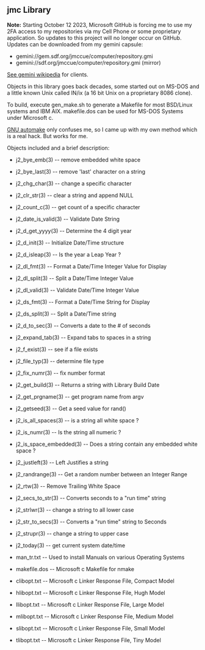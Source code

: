 ## jmc Library

**Note:** Starting October 12 2023, Microsoft GitHub is forcing
me to use my 2FA access to my repositories via my Cell Phone
or some proprietary application.  So updates to this project
will no longer occur on GitHub.  Updates can be downloaded
from my gemini capsule:

* gemini://gem.sdf.org/jmccue/computer/repository.gmi
* gemini://sdf.org/jmccue/computer/repository.gmi (mirror)

[See gemini wikipedia](https://en.wikipedia.org/wiki/Gemini_(protocol)#Software) for clients.

Objects in this library goes back decades, some started out on MS-DOS
and a little known Unix called IN/ix (a 16 bit Unix on a proprietary
8086 clone).

To build, execute gen\_make.sh to generate a Makefile for most
BSD/Linux systems and IBM AIX.  makefile.dos can be used for MS-DOS
Systems under Microsoft c.

[GNU automake](https://en.wikipedia.org/wiki/Automake)
only confuses me, so I came up with my own method which
is a real hack.  But works for me.

Objects included and a brief description:

* j2\_bye\_emb(3) -- remove embedded white space
* j2\_bye\_last(3) -- remove 'last' character on a string
* j2\_chg\_char(3) -- change a specific character
* j2\_clr\_str(3) -- clear a string and append NULL
* j2\_count\_c(3) -- get count of a specific character
* j2\_date\_is\_valid(3) -- Validate Date String
* j2\_d\_get\_yyyy(3) -- Determine the 4 digit year
* j2\_d\_init(3) -- Initialize Date/Time structure
* j2\_d\_isleap(3) -- Is the year a Leap Year ?
* j2\_dl\_fmt(3) -- Format a Date/Time Integer Value for Display
* j2\_dl\_split(3) -- Split a Date/Time Integer Value
* j2\_dl\_valid(3) -- Validate Date/Time Integer Value
* j2\_ds\_fmt(3) -- Format a Date/Time String for Display
* j2\_ds\_split(3) -- Split a Date/Time string
* j2\_d\_to\_sec(3) -- Converts a date to the # of seconds 
* j2\_expand\_tab(3) -- Expand tabs to spaces in a string
* j2\_f\_exist(3) -- see if a file exists
* j2\_file\_typ(3) -- determine file type
* j2\_fix\_numr(3) -- fix number format
* j2\_get\_build(3) -- Returns a string with Library Build Date
* j2\_get\_prgname(3) -- get program name from argv
* j2\_getseed(3) -- Get a seed value for rand()
* j2\_is\_all\_spaces(3) -- is a string all white space ?
* j2\_is\_numr(3) -- Is the string all numeric ?
* j2\_is\_space\_embedded(3) -- Does a string contain any embedded white space ?
* j2\_justleft(3) -- Left Justifies a string
* j2\_randrange(3) -- Get a random number between an Integer Range
* j2\_rtw(3) -- Remove Trailing White Space
* j2\_secs\_to\_str(3) -- Converts seconds to a "run time" string
* j2\_strlwr(3) -- change a string to all lower case
* j2\_str\_to\_secs(3) -- Converts a "run time" string to Seconds
* j2\_strupr(3) -- change a string to upper case
* j2\_today(3) -- get current system date/time

* man\_tr.txt -- Used to install Manuals on various Operating Systems
* makefile.dos -- Microsoft c Makefile for nmake
* clibopt.txt -- Microsoft c Linker Response File, Compact Model
* hlibopt.txt -- Microsoft c Linker Response File, Hugh Model
* llibopt.txt -- Microsoft c Linker Response File, Large Model
* mlibopt.txt -- Microsoft c Linker Response File, Medium Model
* slibopt.txt -- Microsoft c Linker Response File, Small Model
* tlibopt.txt -- Microsoft c Linker Response File, Tiny Model
